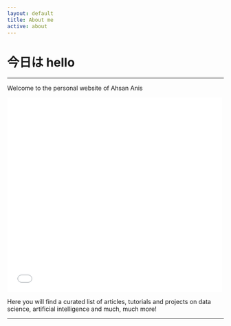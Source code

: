 ```yaml
---
layout: default
title: About me
active: about
---
```


<p><h1>今日は hello</h1></p>

___

Welcome to the personal website of Ahsan Anis 

<iframe src="//weheartit.com/widget/entry/304059512/" style="width:500px;height:453px" frameborder="0"></iframe>

Here you will find a curated list of articles, tutorials and projects on data science, artificial intelligence and much, much more!

___




 





